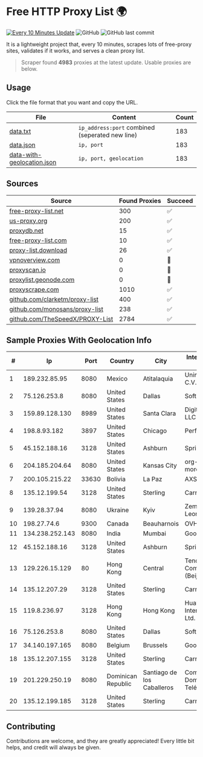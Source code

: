 
# Free HTTP Proxy List 🌍

[![Every 10 Minutes Update](https://github.com/mertguvencli/http-proxy-list/actions/workflows/main.yml/badge.svg?branch=main)](https://github.com/mertguvencli/http-proxy-list/actions/workflows/main.yml)
![GitHub](https://img.shields.io/github/license/mertguvencli/http-proxy-list)
![GitHub last commit](https://img.shields.io/github/last-commit/mertguvencli/http-proxy-list)

It is a lightweight project that, every 10 minutes, scrapes lots of free-proxy sites, validates if it works, and serves a clean proxy list.


> Scraper found **4983** proxies at the latest update. Usable proxies are below.

## Usage

Click the file format that you want and copy the URL.


|File|Content|Count|
|----|-------|-----|
|[data.txt](https://raw.githubusercontent.com/mertguvencli/http-proxy-list/main/proxy-list/data.txt)|`ip_address:port` combined (seperated new line)|183|
|[data.json](https://raw.githubusercontent.com/mertguvencli/http-proxy-list/main/proxy-list/data.json)|`ip, port`|183|
|[data-with-geolocation.json](https://raw.githubusercontent.com/mertguvencli/http-proxy-list/main/proxy-list/data-with-geolocation.json)|`ip, port, geolocation`|183|

## Sources

|Source|Found Proxies|Succeed|
|------|-------------|-------|
|[free-proxy-list.net](https://free-proxy-list.net)|300|✅|
|[us-proxy.org](https://www.us-proxy.org)|200|✅|
|[proxydb.net](http://proxydb.net)|15|✅|
|[free-proxy-list.com](https://free-proxy-list.com/?page=&port=&type%5B%5D=http&type%5B%5D=https&up_time=0&search=Search)|10|✅|
|[proxy-list.download](https://www.proxy-list.download/HTTP)|26|✅|
|[vpnoverview.com](https://vpnoverview.com/privacy/anonymous-browsing/free-proxy-servers)|0|🚫|
|[proxyscan.io](https://www.proxyscan.io)|0|🚫|
|[proxylist.geonode.com](https://proxylist.geonode.com/api/proxy-list?limit=300&page=1&sort_by=lastChecked&sort_type=desc&protocols=http,https)|0|🚫|
|[proxyscrape.com](https://api.proxyscrape.com/v2/?request=displayproxies&protocol=http&timeout=10000&country=all&ssl=all&anonymity=all)|1010|✅|
|[github.com/clarketm/proxy-list](https://raw.githubusercontent.com/clarketm/proxy-list/master/proxy-list-raw.txt)|400|✅|
|[github.com/monosans/proxy-list](https://raw.githubusercontent.com/monosans/proxy-list/main/proxies/http.txt)|238|✅|
|[github.com/TheSpeedX/PROXY-List](https://raw.githubusercontent.com/TheSpeedX/PROXY-List/master/http.txt)|2784|✅|


## Sample Proxies With Geolocation Info

|#|Ip|Port|Country|City|Internet Service Provider|
|-|--|----|-------|----|-------------------------|
|1|189.232.85.95|8080|Mexico|Atitalaquia|Uninet S.A. de C.V.|
|2|75.126.253.8|8080|United States|Dallas|SoftLayer|
|3|159.89.128.130|8989|United States|Santa Clara|DigitalOcean, LLC|
|4|198.8.93.182|3897|United States|Chicago|Performive LLC|
|5|45.152.188.16|3128|United States|Ashburn|Sprint|
|6|204.185.204.64|8080|United States|Kansas City|org-morenet.more.net|
|7|200.105.215.22|33630|Bolivia|La Paz|AXS Bolivia S. A.|
|8|135.12.199.54|3128|United States|Sterling|Carrytel|
|9|139.28.37.94|8080|Ukraine|Kyiv|Zemlyaniy Dmitro Leonidovich|
|10|198.27.74.6|9300|Canada|Beauharnois|OVH SAS|
|11|134.238.252.143|8080|India|Mumbai|Google LLC|
|12|45.152.188.16|3128|United States|Ashburn|Sprint|
|13|129.226.15.129|80|Hong Kong|Central|Tencent Cloud Computing (Beijing) Co|
|14|135.12.207.29|3128|United States|Sterling|Carrytel|
|15|119.8.236.97|3128|Hong Kong|Hong Kong|Huawei International Pte. Ltd.|
|16|75.126.253.8|8080|United States|Dallas|SoftLayer|
|17|34.140.197.165|8080|Belgium|Brussels|Google LLC|
|18|135.12.207.155|3128|United States|Sterling|Carrytel|
|19|201.229.250.19|8080|Dominican Republic|Santiago de los Caballeros|Compañía Dominicana de Teléfonos S. A.|
|20|135.12.199.185|3128|United States|Sterling|Carrytel|



## Contributing

Contributions are welcome, and they are greatly appreciated! Every
little bit helps, and credit will always be given.

